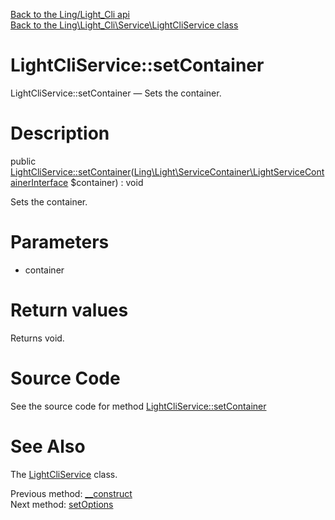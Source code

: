 [Back to the Ling/Light_Cli api](https://github.com/lingtalfi/Light_Cli/blob/master/doc/api/Ling/Light_Cli.md)<br>
[Back to the Ling\Light_Cli\Service\LightCliService class](https://github.com/lingtalfi/Light_Cli/blob/master/doc/api/Ling/Light_Cli/Service/LightCliService.md)


LightCliService::setContainer
================



LightCliService::setContainer — Sets the container.




Description
================


public [LightCliService::setContainer](https://github.com/lingtalfi/Light_Cli/blob/master/doc/api/Ling/Light_Cli/Service/LightCliService/setContainer.md)([Ling\Light\ServiceContainer\LightServiceContainerInterface](https://github.com/lingtalfi/Light/blob/master/doc/api/Ling/Light/ServiceContainer/LightServiceContainerInterface.md) $container) : void




Sets the container.




Parameters
================


- container

    


Return values
================

Returns void.








Source Code
===========
See the source code for method [LightCliService::setContainer](https://github.com/lingtalfi/Light_Cli/blob/master/Service/LightCliService.php#L68-L71)


See Also
================

The [LightCliService](https://github.com/lingtalfi/Light_Cli/blob/master/doc/api/Ling/Light_Cli/Service/LightCliService.md) class.

Previous method: [__construct](https://github.com/lingtalfi/Light_Cli/blob/master/doc/api/Ling/Light_Cli/Service/LightCliService/__construct.md)<br>Next method: [setOptions](https://github.com/lingtalfi/Light_Cli/blob/master/doc/api/Ling/Light_Cli/Service/LightCliService/setOptions.md)<br>

